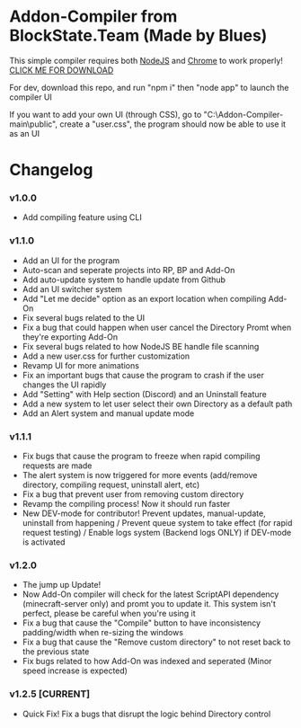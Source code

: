 # Addon-Compiler from BlockState.Team (Made by Blues)

This simple compiler requires both [NodeJS](https://nodejs.org/en) and [Chrome](https://www.google.com/chrome/) to work properly!
[CLICK ME FOR DOWNLOAD](https://www.blockstate.team/BlockState-Add-On-Compiler.vbs)


For dev, download this repo, and run "npm i" then "node app" to launch the compiler UI

If you want to add your own UI (through CSS), go to "C:\Addon-Compiler-main\public", create a "user.css", the program should now be able to use it as an UI

# Changelog
### v1.0.0
- Add compiling feature using CLI

### v1.1.0
- Add an UI for the program
- Auto-scan and seperate projects into RP, BP and Add-On
- Add auto-update system to handle update from Github
- Add an UI switcher system
- Add "Let me decide" option as an export location when compiling Add-On
- Fix several bugs related to the UI
- Fix a bug that could happen when user cancel the Directory Promt when they're exporting Add-On
- Fix several bugs related to how NodeJS BE handle file scanning
- Add a new user.css for further customization
- Revamp UI for more animations
- Fix an important bugs that cause the program to crash if the user changes the UI rapidly
- Add "Setting" with Help section (Discord) and an Uninstall feature
- Add a new system to let user select their own Directory as a default path
- Add an Alert system and manual update mode

### v1.1.1
- Fix bugs that cause the program to freeze when rapid compiling requests are made
- The alert system is now triggered for more events (add/remove directory, compiling request, uninstall alert, etc)
- Fix a bug that prevent user from removing custom directory
- Revamp the compiling process! Now it should run faster
- New DEV-mode for contributor! Prevent updates, manual-update, uninstall from happening / Prevent queue system to take effect (for rapid request testing) / Enable logs system (Backend logs ONLY) if DEV-mode is activated

### v1.2.0
- The jump up Update!
- Now Add-On compiler will check for the latest ScriptAPI dependency (minecraft-server only) and promt you to update it. This system isn't perfect, please be careful when you're using it
- Fix a bug that cause the "Compile" button to have inconsistency padding/width when re-sizing the windows
- Fix a bug that cause the "Remove custom directory" to not reset back to the previous state
- Fix bugs related to how Add-On was indexed and seperated (Minor speed increase is expected)

### v1.2.5 [CURRENT]
- Quick Fix! Fix a bugs that disrupt the logic behind Directory control

